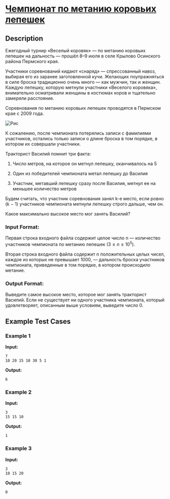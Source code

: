 # [Чемпионат по метанию коровьих лепешек](link)

## Description

Ежегодный турнир «Веселый коровяк» — по метанию коровьих лепешек на дальность — прошёл 8–9 июля в селе Крылово Осинского района Пермского края.

Участники соревнований кидают «снаряд» — спрессованный навоз, выбирая его из заранее заготовленной кучи. Желающих поупражняться в силе броска традиционно очень много — как мужчин, так и женщин. Каждую лепешку, которую метнули участники «Веселого коровяка», внимательно осматривали женщины в костюмах коров и тщательно замеряли расстояние.

Соревнования по метанию коровьих лепешек проводятся в Пермском крае с 2009 года.

![Рис](korovyak.jpg)

К сожалению, после чемпионата потерялись записи с фамилиями участников, остались только записи о длине броска в том порядке, в котором их совершали участники.

Тракторист Василий помнит три факта:

1) Число метров, на которое он метнул лепешку, оканчивалось на 5

2) Один из победителей чемпионата метал лепешку до Василия

3) Участник, метавший лепешку сразу после Василия, метнул ее на меньшее количество метров

Будем считать, что участник соревнования занял k-е место, если ровно (k − 1)  участников чемпионата метнули лепешку строго дальше, чем он.

Какое максимально высокое место мог занять Василий?
### Input Format:

Первая строка входного файла содержит целое число n — количество участников чемпионата по метанию лепешек ($3 \le n \le 10^5$).

Вторая строка входного файла содержит n положительных целых чисел, каждое из которых не превышает 1000, — дальность броска участников чемпионата, приведенные в том порядке, в котором происходило метание.

### Output Format:

Выведите самое высокое место, которое мог занять тракторист Василий. Если не существует ни одного участника чемпионата, который удовлетворяет, описанным выше условиям, выведите число 0.

## Example Test Cases

### Example 1

**Input:**
```
7
10 20 15 10 30 5 1

```

**Output:**
```
6

```

### Example 2

**Input:**
```
3
15 15 10

```

**Output:**
```
1

```

### Example 3

**Input:**
```
3
10 15 20

```

**Output:**
```
0

```

